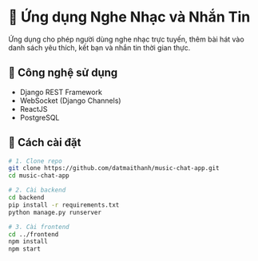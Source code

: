# 🎵 Ứng dụng Nghe Nhạc và Nhắn Tin

Ứng dụng cho phép người dùng nghe nhạc trực tuyến, thêm bài hát vào danh sách yêu thích, kết bạn và nhắn tin thời gian thực.

## 🔧 Công nghệ sử dụng
- Django REST Framework
- WebSocket (Django Channels)
- ReactJS
- PostgreSQL

## 🚀 Cách cài đặt

```bash
# 1. Clone repo
git clone https://github.com/datmaithanh/music-chat-app.git
cd music-chat-app

# 2. Cài backend
cd backend
pip install -r requirements.txt
python manage.py runserver

# 3. Cài frontend
cd ../frontend
npm install
npm start
